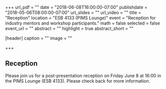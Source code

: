 +++
url_pdf = ""
date = "2018-06-08T16:00:00-07:00"
publishdate = "2018-05-06T08:00:00-07:00"
url_slides = ""
url_video = ""
title = "Reception"
location = "ESB 4133 (PIMS Lounge)"
event = "Reception for industry mentors and workshop participants."
math = false
selected = false
event_url = ""
abstract = ""
highlight = true
abstract_short = ""

[header]
  caption = ""
  image = ""

+++


## Reception

Please join us for a post-presentation reception on Friday June 8 at 16:00 in
the PIMS Lounge (ESB 4133). Please check back for more information.
